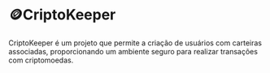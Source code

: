 # 🪙CriptoKeeper
CriptoKeeper é um projeto que permite a criação de usuários com carteiras associadas, proporcionando um ambiente seguro para realizar transações com criptomoedas.
